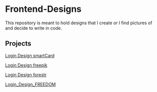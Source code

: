 # Frontend-Designs

This repository is meant to hold designs that I create or I find pictures of and decide to write in code.

## Projects

[Login Design smartCard](./Login_Design_smartCard)

[Login Design freepik](./Login_Design_freepik)

[Login Design forestr](./Login_Design_forestr)

[Login_Design_FREEDOM](./Login_Design_FREEDOM)